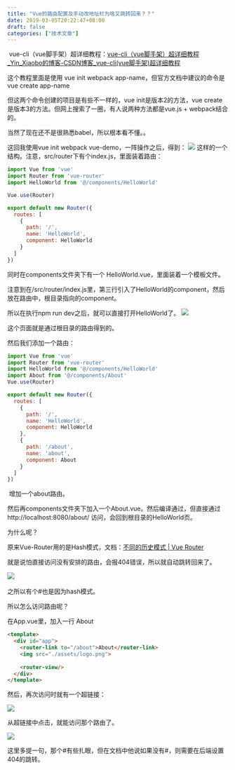 ```yaml
---
title: "Vue的路由配置及手动改地址栏为啥又跳转回来？？"
date: 2019-03-05T20:22:47+08:00
draft: false
categories: ["技术文章"]
---
```

​
vue-cli（vue脚手架）超详细教程：[vue-cli（vue脚手架）超详细教程_Yin_Xiaobo的博客-CSDN博客_vue-cli(vue脚手架)超详细教程](https://blog.csdn.net/wulala_hei/article/details/85000530)

这个教程里面是使用 vue init webpack app-name，但官方文档中建议的命令是 vue create app-name

但这两个命令创建的项目是有些不一样的，vue init是版本2的方法，vue create是版本3的方法。但网上搜索了一圈，有人说两种方法都是vue.js + webpack结合的。

当然了现在还不是很熟悉babel，所以根本看不懂。。

这回我使用vue init webpack vue-demo，一阵操作之后，得到：
![](/images/vue_router_bug1.png)
这样的一个结构。注意，src/router下有个index.js，里面装着路由：
```javascript
import Vue from 'vue'
import Router from 'vue-router'
import HelloWorld from '@/components/HelloWorld'

Vue.use(Router)

export default new Router({
  routes: [
    {
      path: '/',
      name: 'HelloWorld',
      component: HelloWorld
    }
  ]
})
```
同时在components文件夹下有一个 HelloWorld.vue，里面装着一个模板文件。

注意到在/src/router/index.js里，第三行引入了HelloWorld的component，然后放在路由中，根目录指向的component。

所以在执行npm run dev之后，就可以直接打开HelloWorld了。
![](/images/vue_router_bug2.png)

这个页面就是通过根目录的路由得到的。

然后我们添加一个路由：

```javascript
import Vue from 'vue'
import Router from 'vue-router'
import HelloWorld from '@/components/HelloWorld'
import About from '@/components/About'
Vue.use(Router)

export default new Router({
  routes: [
    {
      path: '/',
      name: 'HelloWorld',
      component: HelloWorld
    },
    {
      path: '/about',
      name: 'about',
      component: About
    }
  ]
})
```
​
增加一个about路由。

然后再components文件夹下加入一个About.vue。然后编译通过，但直接通过http://localhost:8080/about/ 访问，会回到根目录的HelloWorld页。

为什么呢？

原来Vue-Router用的是Hash模式，文档：[不同的历史模式 | Vue Router](https://router.vuejs.org/zh/guide/essentials/history-mode.html)

就是说怕直接访问没有安排的路由，会报404错误，所以就自动跳转回来了。

​![](/images/vue_router_bug3.png)

之所以有个#也是因为hash模式。

所以怎么访问路由呢？

在App.vue里，加入一行 <router-link to="/about">About</router-link>
```html
<template>
  <div id="app">
    <router-link to="/about">About</router-link>
    <img src="./assets/logo.png">
   
    <router-view/>
  </div>
</template>
```

然后，再次访问时就有一个超链接：

![](/images/vue_router_bug4.png)

从超链接中点击，就能访问那个路由了。

![](/images/vue_router_bug5.png)

这里多提一句，那个#有些扎眼，但在文档中他说如果没有#，则需要在后端设置404的跳转。